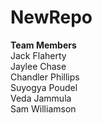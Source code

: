 # NewRepo
**Team Members**<br>
Jack Flaherty<br>
Jaylee Chase<br>
Chandler Phillips<br>
Suyogya Poudel<br>
Veda Jammula<br>
Sam Williamson
